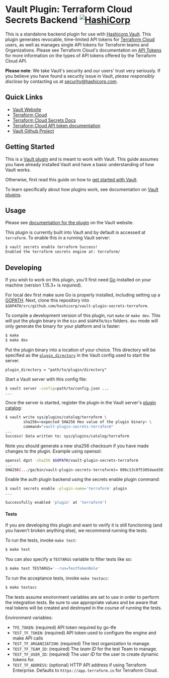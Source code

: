 # Vault Plugin: Terraform Cloud Secrets Backend [![HashiCorp](https://circleci.com/gh/hashicorp/vault-plugin-secrets-terraform.svg?style=svg)](https://circleci.com/gh/hashicorp/vault-plugin-secrets-terraform)

This is a standalone backend plugin for use with [Hashicorp
Vault](https://www.github.com/hashicorp/vault). This plugin generates revocable,
time-limited API tokens for [Terraform Cloud](https://www.terraform.io/cloud) users, as well as manages single API
tokens for Terraform teams and Organizations. Please see Terraform Cloud's
documentation on [API
Tokens](https://www.terraform.io/docs/cloud/users-teams-organizations/api-tokens.html)
for more information on the types of API tokens offered by the Terraform Cloud
  API.

**Please note**: We take Vault's security and our users' trust very seriously.
If you believe you have found a security issue in Vault, _please responsibly
disclose_ by contacting us at
[security@hashicorp.com](mailto:security@hashicorp.com).

## Quick Links
- [Vault Website](https://www.vaultproject.io)
- [Terraform Cloud](https://www.terraform.io/cloud)
- [Terraform Cloud Secrets
  Docs](https://developer.hashicorp.com/vault/docs/secrets/terraform)
- [Terraform Cloud API token
  documentation](https://www.terraform.io/docs/cloud/users-teams-organizations/api-tokens.html)
- [Vault Github Project](https://www.github.com/hashicorp/vault)

## Getting Started

This is a [Vault
plugin](https://developer.hashicorp.com/vault/docs/plugins) and is meant to
work with Vault. This guide assumes you have already installed Vault and have a
basic understanding of how Vault works.

Otherwise, first read this guide on how to [get started with
Vault](https://developer.hashicorp.com/vault/tutorials/getting-started/getting-started-install).

To learn specifically about how plugins work, see documentation on [Vault
plugins](https://developer.hashicorp.com/vault/docs/plugins).

## Usage

Please see [documentation for the
plugin](https://developer.hashicorp.com/vault/docs/secrets/terraform) on the
Vault website.

This plugin is currently built into Vault and by default is accessed at
`terraform`. To enable this in a running Vault server:

```sh 
$ vault secrets enable terraform Success! 
Enabled the terraform secrets engine at: terraform/ 
```


## Developing

If you wish to work on this plugin, you'll first need
[Go](https://www.golang.org) installed on your machine
(version 1.15.3+ is *required*).

For local dev first make sure Go is properly installed, including
setting up a [GOPATH](https://golang.org/doc/code.html#GOPATH).
Next, clone this repository into
`$GOPATH/src/github.com/hashicorp/vault-plugin-secrets-terraform`.

To compile a development version of this plugin, run `make` or `make dev`.
This will put the plugin binary in the `bin` and `$GOPATH/bin` folders. `dev`
mode will only generate the binary for your platform and is faster:

```sh
$ make
$ make dev
```

Put the plugin binary into a location of your choice. This directory will be
specified as the
[`plugin_directory`](https://developer.hashicorp.com/vault/docs/configuration#plugin_directory)
in the Vault config used to start the server.

```hcl
plugin_directory = "path/to/plugin/directory"
```

Start a Vault server with this config file:
```sh
$ vault server -config=path/to/config.json ...
...
```

Once the server is started, register the plugin in the Vault server's [plugin
catalog](https://developer.hashicorp.com/vault/docs/plugins/plugin-architecture#plugin-catalog):

```sh
$ vault write sys/plugins/catalog/terraform \
        sha256=<expected SHA256 Hex value of the plugin binary> \
        command="vault-plugin-secrets-terraform"
...
Success! Data written to: sys/plugins/catalog/terraform
```

Note you should generate a new sha256 checksum if you have made changes
to the plugin. Example using openssl:

```sh
openssl dgst -sha256 $GOPATH/vault-plugin-secrets-terraform
...
SHA256(.../go/bin/vault-plugin-secrets-terraform)= 896c13c0f5305daed381952a128322e02bc28a57d0c862a78cbc2ea66e8c6fa1
```

Enable the auth plugin backend using the secrets enable plugin command:

```sh
$ vault secrets enable -plugin-name='terraform' plugin
...

Successfully enabled 'plugin' at 'terraform'!
```

#### Tests

If you are developing this plugin and want to verify it is still
functioning (and you haven't broken anything else), we recommend
running the tests.

To run the tests, invoke `make test`:

```sh
$ make test
```

You can also specify a `TESTARGS` variable to filter tests like so:

```sh
$ make test TESTARGS='--run=TestTokenRole'
```

To run the acceptance tests, invoke `make testacc`:

```sh
$ make testacc
```

The tests assume environment variables are set to use in order to perform the
integration tests. Be sure to use appropriate values and be aware that real
tokens will be created and destroyed in the course of running the tests.

Environment variables:

- `TFE_TOKEN`: (required) API token required by go-tfe
- `TEST_TF_TOKEN`: (required) API token used to configure the engine and make API calls
- `TEST_TF_ORGANIZATION`: (required) The test organization to manage.
- `TEST_TF_TEAM_ID`: (required) The *team ID* for the test Team to manage.
- `TEST_TF_USER_ID`: (required) The *user ID* for the user to create dynamic tokens for.
- `TEST_TF_ADDRESS`: (optional) HTTP API address if using Terraform Enterprise.
  Defaults to `https://app.terraform.io` for Terraform Cloud.
